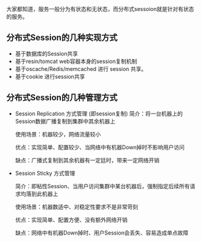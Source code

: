 
大家都知道，服务一般分为有状态和无状态，而分布式sessoion就是针对有状态的服务。

## 分布式Session的几种实现方式

  * 基于数据库的Session共享
  * 基于resin/tomcat web容器本身的session复制机制
  * 基于oscache/Redis/memcached 进行 session 共享。
  * 基于cookie 进行session共享

## 分布式Session的几种管理方式

  * Session Replication 方式管理 (即session复制)
    简介：将一台机器上的Session数据广播复制到集群中其余机器上
    
    使用场景：机器较少，网络流量较小
    
    优点：实现简单、配置较少、当网络中有机器Down掉时不影响用户访问
    
    缺点：广播式复制到其余机器有一定廷时，带来一定网络开销
  
  * Session Sticky 方式管理
   
    简介：即粘性Session、当用户访问集群中某台机器后，强制指定后续所有请求均落到此机器上
   
    使用场景：机器数适中、对稳定性要求不是非常苛刻
   
    优点：实现简单、配置方便、没有额外网络开销
   
    缺点：网络中有机器Down掉时、用户Session会丢失、容易造成单点故障
